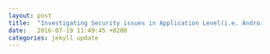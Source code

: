 ```yaml
---
layout: post
title:  "Investigating Security issues in Application Level(i.e. Android)"
date:   2016-07-19 11:49:45 +0200
categories: jekyll update
---
```


